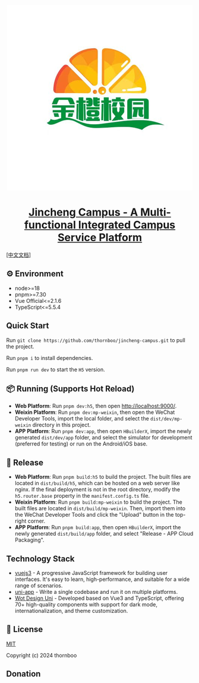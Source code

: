 <p align="center">
  <a href="https://github.com/thornboo/jincheng-campus">
    <img width="500" src="src/static/app/logo.png" alt="icon">
  </a>
</p>

<h1 align="center">
  <a href="https://github.com/codercup2/unibest" target="_blank">Jincheng Campus - A Multi-functional Integrated Campus Service Platform</a>
</h1>

[[中文文档]](https://github.com/thornboo/jincheng-campus/blob/master/README.md)

## ⚙︎ Environment

- node>=18
- pnpm>=7.30
- Vue Official<=2.1.6
- TypeScript<=5.5.4

## Quick Start

Run `git clone https://github.com/thornboo/jincheng-campus.git` to pull the project.

Run `pnpm i` to install dependencies.

Run `pnpm run dev` to start the `H5` version.

## 📦 Running (Supports Hot Reload)

- **Web Platform**: Run `pnpm dev:h5`, then open [http://localhost:9000/](http://localhost:9000/).
- **Weixin Platform**: Run `pnpm dev:mp-weixin`, then open the WeChat Developer Tools, import the local folder, and select the `dist/dev/mp-weixin` directory in this project.
- **APP Platform**: Run `pnpm dev:app`, then open `HBuilderX`, import the newly generated `dist/dev/app` folder, and select the simulator for development (preferred for testing) or run on the Android/iOS base.

## 🔗 Release

- **Web Platform**: Run `pnpm build:h5` to build the project. The built files are located in `dist/build/h5`, which can be hosted on a web server like nginx. If the final deployment is not in the root directory, modify the `h5.router.base` property in the `manifest.config.ts` file.
- **Weixin Platform**: Run `pnpm build:mp-weixin` to build the project. The built files are located in `dist/build/mp-weixin`. Then, import them into the WeChat Developer Tools and click the "Upload" button in the top-right corner.
- **APP Platform**: Run `pnpm build:app`, then open `HBuilderX`, import the newly generated `dist/build/app` folder, and select "Release - APP Cloud Packaging".

## Technology Stack

- [vuejs3](https://vuejs.org/) - A progressive JavaScript framework for building user interfaces. It's easy to learn, high-performance, and suitable for a wide range of scenarios.
- [uni-app](https://uniapp.dcloud.io/) - Write a single codebase and run it on multiple platforms.
- [Wot Design Uni](https://wot-design-uni.netlify.app/) - Developed based on Vue3 and TypeScript, offering 70+ high-quality components with support for dark mode, internationalization, and theme customization.

## 📄 License

[MIT](https://opensource.org/license/mit/)

Copyright (c) 2024 thornboo

## Donation
